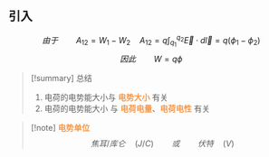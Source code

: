 ## 引入

$$由于 \qquad A_{12}=W_{1}-W_{2} \quad A_{12}=q\int^{q_{2}}_{q_{1}}\overrightarrow{E} \cdot d \overrightarrow{l} =q(\phi_{1}-\phi_{2}) $$
$$\tag{点电荷的电势能}因此 \qquad W = q \phi$$
> [!summary] 总结
> 1. 电荷的电势能大小与 <font color="#f79646">**电势大小** </font>有关
> 2. 电荷的电势能大小 与<font color="#f79646"> **电荷电量**</font>、<font color="#f79646">**电荷电性**</font> 有关

> [!note] <font color="#f79646">**电势单位**</font>
> $$焦耳 / 库仑 \quad (J / C) \qquad 或 \qquad  伏特 \quad (V)$$
